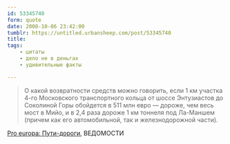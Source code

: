 ```yaml
---
id: 53345740
form: quote
date: 2008-10-06 23:42:00
tumblr: https://untitled.urbansheep.com/post/53345740
title: 
tags:
    - цитаты
    - дело не в деньгах
    - удивительные факты

---
```


<blockquote>
О какой возвратности средств можно говорить, если 1 км участка 4-го Московского транспортного кольца от шоссе Энтузиастов до Соколиной Горы обойдется в 511 млн евро — дороже, чем весь мост в Мийо, и в 2,4 раза дороже 1 км тоннеля под Ла-Маншем (причем как его автомобильной, так и железнодорожной части).
</blockquote>

<a href="http://www.vedomosti.ru/newspaper/article.shtml?2008/10/06/163626">Pro europa: Пути-дороги</a>, ВЕДОМОСТИ
